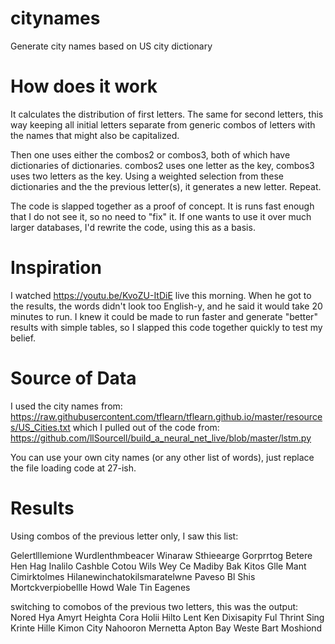 # citynames
Generate city names based on US city dictionary

# How does it work

It calculates the distribution of first letters.  The same for second letters, this way keeping all initial letters separate from generic combos of letters with the names that might also be capitalized.

Then one uses either the combos2 or combos3, both of which have dictionaries of dictionaries.  combos2 uses one letter as the key, combos3 uses two letters as the key.  Using a weighted selection from these dictionaries and the the previous letter(s), it generates a new letter.  Repeat.

The code is slapped together as a proof of concept.  It is runs fast enough that I do not see it, so no need to "fix" it.  If one wants to use it over much larger databases, I'd rewrite the code, using this as a basis.

# Inspiration

I watched https://youtu.be/KvoZU-ItDiE live this morning.  When he got to the results, the words didn't look too English-y, and he said it would take 20 minutes to run.  I knew it could be made to run faster and generate "better" results with simple tables, so I slapped this code together quickly to test my belief.

# Source of Data

I used the city names from: https://raw.githubusercontent.com/tflearn/tflearn.github.io/master/resources/US_Cities.txt
which I pulled out of the code from:  https://github.com/llSourcell/build_a_neural_net_live/blob/master/lstm.py

You can use your own city names (or any other list of words), just replace the file loading code at 27-ish.

# Results
Using combos of the previous letter only, I saw this list:

Gelertlllemione Wurdlenthmbeacer
Winaraw Sthieearge
Gorprrtog Betere
Hen Hag
Inalilo
Cashble
Cotou
Wils
Wey
Ce
Madiby Bak
Kitos
Glle Mant Cimirktolmes
Hilanewinchatokilsmaratelwne Paveso
Bl
Shis
Mortckverpiobellle Howd
Wale
Tin
Eagenes


switching to comobos of the previous two letters, this was the output:
Nored
Hya
Amyrt Heighta
Cora
Holii
Hilto
Lent
Ken
Dixisapity
Ful
Thrint
Sing
Krinte Hille
Kimon City
Nahooron
Mernetta
Apton
Bay
Weste Bart
Moshiond
